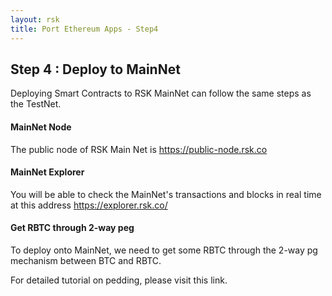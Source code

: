 ```yaml
---
layout: rsk
title: Port Ethereum Apps - Step4
---
```


## Step 4 : Deploy to MainNet

Deploying Smart Contracts to RSK MainNet can follow the same steps as the TestNet.

#### MainNet Node
The public node of RSK Main Net is https://public-node.rsk.co

#### MainNet Explorer
You will be able to check the MainNet's transactions and blocks in real time at this address
https://explorer.rsk.co/

#### Get RBTC through 2-way peg
To deploy onto MainNet, we need to get some RBTC through the 2-way pg mechanism between BTC and RBTC.

For detailed tutorial on pedding, please visit this link.